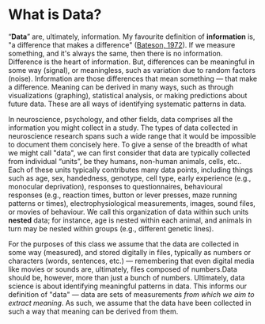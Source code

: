 # What is Data?

“**Data**” are, ultimately, information. My favourite definition of **information** is, "a difference that makes a difference" ([Bateson, 1972](https://en.wikipedia.org/wiki/Steps_to_an_Ecology_of_Mind)). If we measure something, and it's always the same, then there is no information. Difference is the heart of information. But, differences can be meaningful in some way (signal), or meaningless, such as variation due to random factors (noise). Information are those differences that mean something — that make a difference. Meaning can be derived in many ways, such as through visualizations (graphing), statistical analysis, or making predictions about future data. These are all ways of identifying systematic patterns in data.

In neuroscience, psychology, and other fields, data comprises all the information you might collect in a study. The types of data collected in neuroscience research spans such a wide range that it would be impossible to document them concisely here. To give a sense of the breadth of what we might call "data", we can first consider that data are typically collected from individual “units”, be they humans, non-human animals, cells, etc.. Each of these units typically contributes many data points, including things such as age, sex, handedness, genotype, cell type, early experience (e.g., monocular deprivation), responses to questionnaires, behavioural responses (e.g., reaction times, button or lever presses, maze running patterns or times), electrophysiological measurements, images, sound files, or movies of behaviour. We call this organization of data within such units **nested** data; for instance, age is nested within each animal, and animals in turn may be nested within groups (e.g., different genetic lines).

 For the purposes of this class we assume that the data are collected in some way (measured), and stored digitally in files, typically as numbers or characters (words, sentences, etc.) — remembering that even digital media like movies or sounds are, ultimately, files composed of numbers.Data should be, however, more than just a bunch of numbers. Ultimately, data science is about identifying meaningful patterns in data. This informs our definition of "data" — data are sets of measurements *from which we aim to extract meaning*. As such, we assume that the data have been collected in such a way that meaning can be derived from them.
